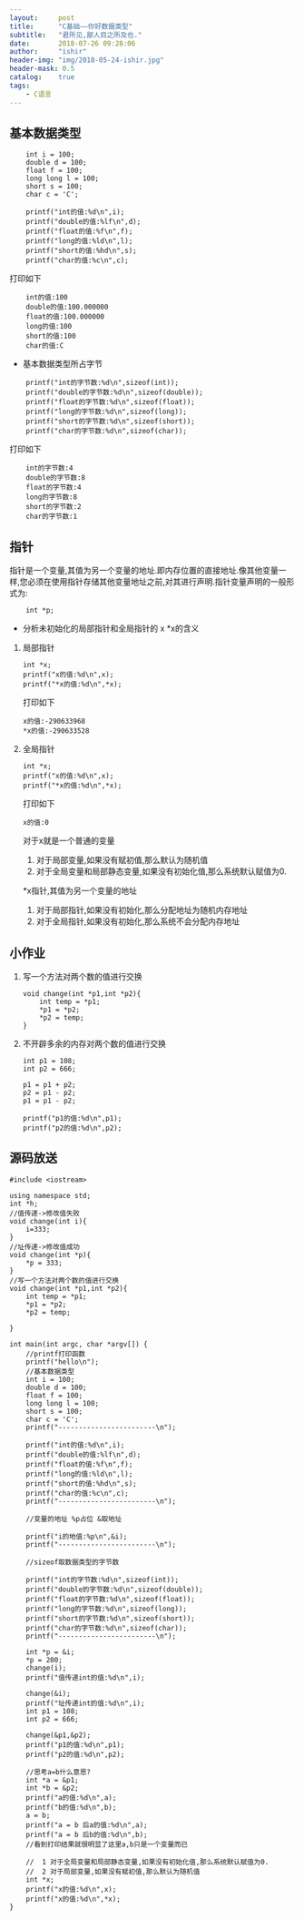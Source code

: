 ```yaml
---
layout:     post
title:      "C基础——你好数据类型"
subtitle:   "君所见,鄙人目之所及也."
date:       2018-07-26 09:28:06
author:     "ishir"
header-img: "img/2018-05-24-ishir.jpg"
header-mask: 0.5
catalog:    true
tags:
    - C语言
---
```

**<font size="5">  </font>**
<!--上标:º ¹ ² ³ ⁴⁵ ⁶ ⁷ ⁸ ⁹ ⁺ ⁻ ⁼ ⁽ ⁾ ⁿ ′ ½下标:₀ ₁ ₂ ₃ ₄ ₅ ₆ ₇ ₈ ₉ ₊ ₋ ₌ ₍ ₎-->


## 基本数据类型

```
    int i = 100;
    double d = 100;
    float f = 100;
    long long l = 100;
    short s = 100;
    char c = 'C';
    
    printf("int的值:%d\n",i);
    printf("double的值:%lf\n",d);
    printf("float的值:%f\n",f);
    printf("long的值:%ld\n",l);
    printf("short的值:%hd\n",s);
    printf("char的值:%c\n",c);

```

打印如下

```
    int的值:100
    double的值:100.000000
    float的值:100.000000
    long的值:100
    short的值:100
    char的值:C
```


- 基本数据类型所占字节

```
    printf("int的字节数:%d\n",sizeof(int));
    printf("double的字节数:%d\n",sizeof(double));
    printf("float的字节数:%d\n",sizeof(float));
    printf("long的字节数:%d\n",sizeof(long));
    printf("short的字节数:%d\n",sizeof(short));
    printf("char的字节数:%d\n",sizeof(char));
```

打印如下

```
    int的字节数:4
    double的字节数:8
    float的字节数:4
    long的字节数:8
    short的字节数:2
    char的字节数:1
```

## 指针

指针是一个变量,其值为另一个变量的地址.即内存位置的直接地址.像其他变量一样,您必须在使用指针存储其他变量地址之前,对其进行声明.指针变量声明的一般形式为:

```
    int *p;
```

- 分析未初始化的局部指针和全局指针的 x	*x的含义

1. 局部指针

    ```
    int *x;
    printf("x的值:%d\n",x);
    printf("*x的值:%d\n",*x);
    ```

    打印如下

    ```
    x的值:-290633968
    *x的值:-290633528
    ```
    
1. 全局指针

    ```
    int *x;
    printf("x的值:%d\n",x);
    printf("*x的值:%d\n",*x);
    ```

    打印如下

    ```
    x的值:0
    ```
    
    对于x就是一个普通的变量
    
    1. 对于局部变量,如果没有赋初值,那么默认为随机值
    1. 对于全局变量和局部静态变量,如果没有初始化值,那么系统默认赋值为0.

    *x指针,其值为另一个变量的地址
    
    1. 对于局部指针,如果没有初始化,那么分配地址为随机内存地址
    1. 对于全局指针,如果没有初始化,那么系统不会分配内存地址

## 小作业

1. 写一个方法对两个数的值进行交换

    ```
    void change(int *p1,int *p2){
        int temp = *p1;
        *p1 = *p2;
        *p2 = temp;
    }
    ```
1. 不开辟多余的内存对两个数的值进行交换

    ```
    int p1 = 108;
    int p2 = 666;

    p1 = p1 + p2;
    p2 = p1 - p2;
    p1 = p1 - p2;

    printf("p1的值:%d\n",p1);
    printf("p2的值:%d\n",p2);

    ```

    
## 源码放送	

```
#include <iostream>

using namespace std;
int *h;
//值传递->修改值失败
void change(int i){
    i=333;
}
//址传递->修改值成功
void change(int *p){
    *p = 333;
}
//写一个方法对两个数的值进行交换
void change(int *p1,int *p2){
    int temp = *p1;
    *p1 = *p2;
    *p2 = temp;
    
}

int main(int argc, char *argv[]) {
    //printf打印函数
    printf("hello\n");
    //基本数据类型
    int i = 100;
    double d = 100;
    float f = 100;
    long long l = 100;
    short s = 100;
    char c = 'C';
    printf("------------------------\n");

    printf("int的值:%d\n",i);
    printf("double的值:%lf\n",d);
    printf("float的值:%f\n",f);
    printf("long的值:%ld\n",l);
    printf("short的值:%hd\n",s);
    printf("char的值:%c\n",c);
    printf("------------------------\n");

    //变量的地址 %p占位 &取地址
    
    printf("i的地值:%p\n",&i);
    printf("------------------------\n");
    
    //sizeof取数据类型的字节数
    
    printf("int的字节数:%d\n",sizeof(int));
    printf("double的字节数:%d\n",sizeof(double));
    printf("float的字节数:%d\n",sizeof(float));
    printf("long的字节数:%d\n",sizeof(long));
    printf("short的字节数:%d\n",sizeof(short));
    printf("char的字节数:%d\n",sizeof(char));
    printf("------------------------\n");

    int *p = &i;
    *p = 200;
    change(i);
    printf("值传递int的值:%d\n",i);

    change(&i);
    printf("址传递int的值:%d\n",i);
    int p1 = 108;
    int p2 = 666;

    change(&p1,&p2);
    printf("p1的值:%d\n",p1);
    printf("p2的值:%d\n",p2);
    
    //思考a=b什么意思?
    int *a = &p1;
    int *b = &p2;
    printf("a的值:%d\n",a);
    printf("b的值:%d\n",b);
    a = b;
    printf("a = b 后a的值:%d\n",a);
    printf("a = b 后b的值:%d\n",b);
    //看到打印结果就很明显了这里a,b只是一个变量而已
    
    //	1 对于全局变量和局部静态变量,如果没有初始化值,那么系统默认赋值为0.
    //	2 对于局部变量,如果没有赋初值,那么默认为随机值
    int *x;
    printf("x的值:%d\n",x);
    printf("x的值:%d\n",*x);
}
```

